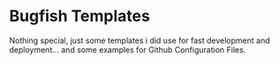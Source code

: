 # Bugfish Templates
	
Nothing special, just some templates i did use for fast development and deployment... and some examples for Github Configuration Files.